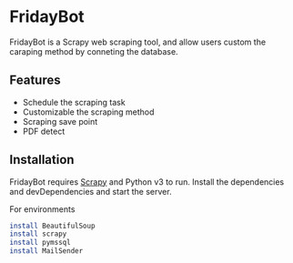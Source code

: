 # FridayBot
FridayBot is a Scrapy web scraping tool, and allow users custom the caraping method by conneting the database.

## Features
- Schedule the scraping task
- Customizable the scraping method
- Scraping save point
- PDF detect


## Installation

FridayBot requires [Scrapy](https://scrapy.org/) and Python v3 to run.
Install the dependencies and devDependencies and start the server.

For environments

```sh
install BeautifulSoup
install scrapy
install pymssql
install MailSender
```
